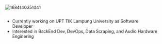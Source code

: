 ![1684140351041](https://github.com/inutwp/nangjogja/assets/39829640/a7add89e-865d-4d38-a902-211abc8c879b)
##
- Currently working on UPT TIK Lampung University as Software Developer
- Interested in BackEnd Dev, DevOps, Data Scraping, and Audio Hardware Enginering

<!-- ## Tech Stack -->
<!-- <p align="center"> -->
<!--   <img alt="Go" src="https://img.shields.io/badge/-Go-45b8d8?style=flat-square&logo=go&logoColor=white" /> -->
<!--   <img alt="PHP" src="https://img.shields.io/badge/-PHP-7B1FA2?style=flat-square&logo=php&logoColor=white" /> -->
<!--   <img alt="Laravel" src="https://img.shields.io/badge/-Laravel-F44336?style=flat-square&logo=laravel&logoColor=white" /> -->
<!--   <img alt="Docker" src="https://img.shields.io/badge/-Docker-03A9F4?style=flat-square&logo=docker&logoColor=white" /> -->
<!--   <img alt="Git" src="https://img.shields.io/badge/-Git-F05032?style=flat-square&logo=git&logoColor=white" /> -->
<!--   <img alt="React" src="https://img.shields.io/badge/-React-0175C2?style=flat-square&logo=react&logoColor=white" /> -->
<!--   <img alt="Javascript" src="https://img.shields.io/badge/-JavaScript-F7DF1E?style=flat-square&logo=javascript&logoColor=white" /> -->
<!--   <img alt="Python" src="https://img.shields.io/badge/-Python-8BC34A?style=flat-square&logo=python&logoColor=white" /> -->
<!--   <img alt="Insomnia" src="https://img.shields.io/badge/-Insomnia-5849BE?style=flat-square&logo=insomnia&logoColor=white" /> -->
<!--   <img alt="Fiber" src="https://img.shields.io/badge/-Fiber-45b8d8?style=flat-square&logo=fiber&logoColor=white" /> -->
<!--   <img alt="Elasticsearch" src="https://img.shields.io/badge/-Elasticsearch-FF9800?style=flat-square&logo=elasticsearch&logoColor=white" /> -->
<!--   <img alt="Scrapy" src="https://img.shields.io/badge/-Scrapy-8BC32A?style=flat-square&logo=scrapy&logoColor=white" /> -->
<!--   <img alt="Echo" src="https://img.shields.io/badge/-Echo-03A9F4?style=flat-square&logo=echo&logoColor=white" /> -->
<!-- </p> -->

<!-- <p align="center"> -->
<!--   <a href="https://github.com/inutwp/github-readme-stats"> -->
<!--     <img align="center" alt="inutwp's GitHub stats" src="https://github-readme-stats.vercel.app/api?username=inutwp&show_icons=true&count_private=true&hide_border=true&include_all_commits=true&count_private=true&theme=codeSTACKr" /> -->
<!-- </a> -->
<!-- </p> -->
